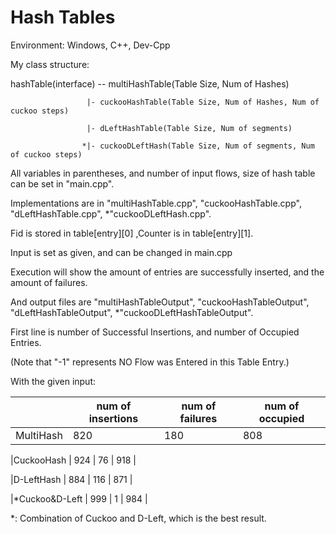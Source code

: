 # Hash Tables

Environment: Windows, C++, Dev-Cpp

My class structure:

hashTable(interface) -- multiHashTable(Table Size, Num of Hashes)

                     |- cuckooHashTable(Table Size, Num of Hashes, Num of cuckoo steps)

                     |- dLeftHashTable(Table Size, Num of segments)

                    *|- cuckooDLeftHash(Table Size, Num of segments, Num of cuckoo steps)

All variables in parentheses, and number of input flows, size of hash table can be set in "main.cpp".

Implementations are in "multiHashTable.cpp", "cuckooHashTable.cpp", "dLeftHashTable.cpp", *"cuckooDLeftHash.cpp".


Fid is stored in table[entry][0] ,Counter is in table[entry][1].

Input is set as given, and can be changed in main.cpp

Execution will show the amount of entries are successfully inserted, and the amount of failures.

And output files are "multiHashTableOutput", "cuckooHashTableOutput", "dLeftHashTableOutput", *"cuckooDLeftHashTableOutput".

First line is number of Successful Insertions, and number of Occupied Entries.

(Note that "-1" represents NO Flow was Entered in this Table Entry.)


With the given input:

| | num of insertions | num of failures | num of occupied |
| --- | --- | --- | --- |
|MultiHash | 820 | 180 | 808 |

|CuckooHash | 924 | 76 | 918 |

|D-LeftHash | 884 | 116 | 871 |

|*Cuckoo&D-Left | 999 | 1 | 984 |

*: Combination of Cuckoo and D-Left, which is the best result.